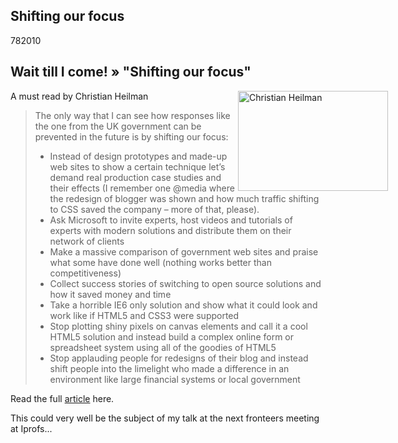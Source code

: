<article><h2>Shifting our focus</h2><time><span class="day">7</span><span class="month">8</span><span class="year">2010</span></time><h2>Wait till I come! » "Shifting our focus"</h2><p><img style="float: right; margin-right: -100px;" title="3856142078_742ceabe8a_m.jpg" src="http://wnas.nl/user/files/3856142078_742ceabe8a_m_20100807123853.jpg" border="0" alt="Christian Heilman" width="240" height="160" />A must read by Christian Heilman</p><blockquote><p>The only way that I can see how responses like the one from the UK government can be prevented in the future is by shifting our focus:</p><ul><li>Instead of design prototypes and made-up web sites to show a certain technique let’s demand real production case studies and their effects (I remember one @media where the redesign of blogger was shown and how much traffic shifting to CSS saved the company – more of that, please).</li><li>Ask Microsoft to invite experts, host videos and tutorials of experts with modern solutions and distribute them on their network of clients</li><li>Make a massive comparison of government web sites and praise what some have done well (nothing works better than competitiveness)</li><li>Collect success stories of switching to open source solutions and how it saved money and time </li><li>Take a horrible IE6 only solution and show what it could look and work like if HTML5 and CSS3 were supported </li><li>Stop plotting shiny pixels on canvas elements and call it a cool HTML5 solution and instead build a complex online form or spreadsheet system using all of the goodies of HTML5 </li><li>Stop applauding people for redesigns of their blog and instead shift people into the limelight who made a difference in an environment like large financial systems or local government</li></ul></blockquote><p>Read the full <a href="http://www.wait-till-i.com/2010/08/05/uk-government-says-no-to-upgrading-ie6-who-is-to-blame/">article</a> here.</p><p>This could very well be the subject of my talk at the next fronteers meeting at Iprofs...</p></article>